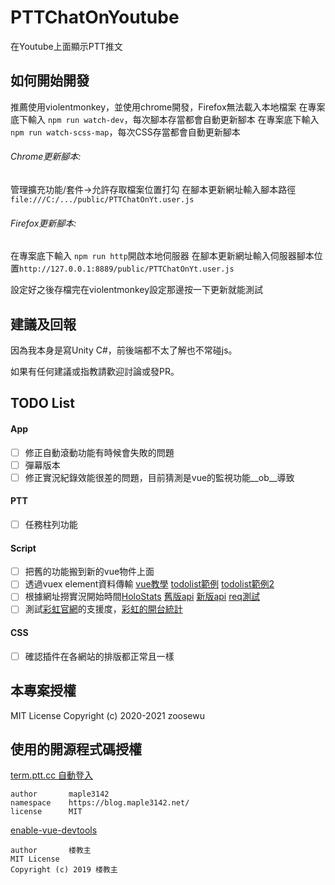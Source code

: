 # PTTChatOnYoutube
在Youtube上面顯示PTT推文

## 如何開始開發

推薦使用violentmonkey，並使用chrome開發，Firefox無法載入本地檔案
在專案底下輸入 ```npm run watch-dev```，每次腳本存當都會自動更新腳本
在專案底下輸入 ```npm run watch-scss-map```，每次CSS存當都會自動更新腳本

###### Chrome更新腳本: 
管理擴充功能/套件->允許存取檔案位置打勾
在腳本更新網址輸入腳本路徑```file:///C:/.../public/PTTChatOnYt.user.js```

###### Firefox更新腳本: 
在專案底下輸入 ```npm run http```開啟本地伺服器
在腳本更新網址輸入伺服器腳本位置```http://127.0.0.1:8889/public/PTTChatOnYt.user.js```

設定好之後存檔完在violentmonkey設定那邊按一下更新就能測試

## 建議及回報

因為我本身是寫Unity C#，前後端都不太了解也不常碰js。

如果有任何建議或指教請歡迎討論或發PR。

## TODO List
#### App
- [ ] 修正自動滾動功能有時候會失敗的問題
- [ ] 彈幕版本
- [ ] 修正實況紀錄效能很差的問題，目前猜測是vue的監視功能__ob__導致

#### PTT
- [ ] 任務柱列功能

#### Script
- [ ] 把舊的功能搬到新的vue物件上面
- [ ] 透過vuex element資料傳輸 [vue教學](https://ithelp.ithome.com.tw/users/20107673/ironman/1470?page=1) [todolist範例](https://codepen.io/oddvalue/pen/dpBGpj) [todolist範例2](https://codepen.io/mkumaran/pen/vZgara?editors=1010)
- [ ] 根據網址撈實況開始時間[HoloStats](https://github.com/PoiScript/HoloStats/tree/master) [舊版api](https://holo.poi.cat/api/v3/streams_report?ids=skSmTEnAyGk&metrics=youtube_stream_viewer&start_at=0&end_at=0) [新版api](https://holo.poi.cat/api/v3/streams_report?ids=77OTDrqhN80&metrics=youtube_stream_viewer&start_at=0&end_at=0) [req測試](https://reqbin.com/)
- [ ] 測試[彩虹官網](https://niji-mado.web.app/home)的支援度，[彩虹的開台統計](https://2434analytics.com/rank/dailyView.html)

#### CSS 
- [ ] 確認插件在各網站的排版都正常且一樣

## 本專案授權

MIT License
Copyright (c) 2020-2021 zoosewu

## 使用的開源程式碼授權
[term.ptt.cc 自動登入](https://openuserjs.org/scripts/maple3142/term.ptt.cc_%E8%87%AA%E5%8B%95%E7%99%BB%E5%85%A5)
```
author       maple3142
namespace    https://blog.maple3142.net/
license      MIT
```
[enable-vue-devtools](https://github.com/52cik/enable-vue-devtools)
```
author       楼教主
MIT License
Copyright (c) 2019 楼教主
```